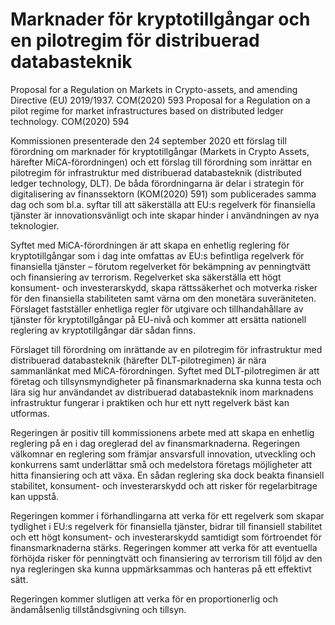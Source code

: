 # Marknader för kryptotillgångar och en pilotregim för distribuerad databasteknik

Proposal for a Regulation on Markets in Crypto-assets, and amending Directive
(EU) 2019/1937. COM(2020) 593
Proposal for a Regulation on a pilot regime for market infrastructures based on
distributed ledger technology. COM(2020) 594

Kommissionen presenterade den 24 september 2020 ett förslag till förordning om marknader för kryptotillgångar (Markets in Crypto Assets, härefter MiCA-förordningen) och ett förslag till förordning som inrättar en pilotregim för infrastruktur med distribuerad databasteknik (distributed ledger technology, DLT). De båda förordningarna är delar i strategin för digitalisering av finanssektorn (KOM(2020) 591) som publicerades samma dag och som bl.a. syftar till att säkerställa att EU:s regelverk för finansiella tjänster är innovationsvänligt och inte skapar hinder i användningen av nya teknologier.

Syftet med MiCA-förordningen är att skapa en enhetlig reglering för kryptotillgångar som i dag inte omfattas av EU:s befintliga regelverk för finansiella tjänster – förutom regelverket för bekämpning av penningtvätt och finansiering av terrorism. Regelverket ska säkerställa ett högt konsument- och investerarskydd, skapa rättssäkerhet och motverka risker för den finansiella stabiliteten samt värna om den monetära suveräniteten. Förslaget fastställer enhetliga regler för utgivare och tillhandahållare av tjänster för kryptotillgångar på EU-nivå och kommer att ersätta nationell reglering av kryptotillgångar där sådan finns.

Förslaget till förordning om inrättande av en pilotregim för infrastruktur med distribuerad databasteknik (härefter DLT-pilotregimen) är nära sammanlänkat med MiCA-förordningen. Syftet med DLT-pilotregimen är att företag och tillsynsmyndigheter på finansmarknaderna ska kunna testa och lära sig hur användandet av distribuerad databasteknik inom marknadens infrastruktur fungerar i praktiken och hur ett nytt regelverk bäst kan utformas.

Regeringen är positiv till kommissionens arbete med att skapa en enhetlig reglering på en i dag oreglerad del av finansmarknaderna. Regeringen välkomnar en reglering som främjar ansvarsfull innovation, utveckling och konkurrens samt underlättar små och medelstora företags möjligheter att hitta finansiering och att växa. En sådan reglering ska dock beakta finansiell stabilitet, konsument- och investerarskydd och att risker för regelarbitrage kan uppstå.

Regeringen kommer i förhandlingarna att verka för ett regelverk som skapar tydlighet i EU:s regelverk för finansiella tjänster, bidrar till finansiell stabilitet och ett högt konsument- och investerarskydd samtidigt som förtroendet för finansmarknaderna stärks. Regeringen kommer att verka för att eventuella förhöjda risker för penningtvätt och finansiering av terrorism till följd av den nya regleringen ska kunna uppmärksammas och hanteras på ett effektivt sätt.

Regeringen kommer slutligen att verka för en proportionerlig och ändamålsenlig tillståndsgivning och tillsyn.
